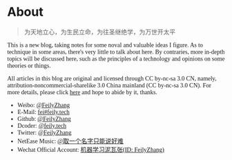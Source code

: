 # About

<blockquote>
<p style="font-family:Kaiti">为天地立心，为生民立命，为往圣继绝学，为万世开太平</p>
</blockquote>
  
<p style="font-family:Consolas">This is a new blog, taking notes for some noval and valuable ideas I figure. As to technique in some areas, there's very little to talk about here. By contraries, more in-depth topics will be discussed here, such as the principles of a technology and opinions on some theories or things.</P>

<p style="font-family:Consolas">All articles in this blog are original and licensed through CC by-nc-sa 3.0 CN, namely, attribution-noncommercial-sharelike 3.0 China mainland (CC by-nc-sa 3.0 CN). For more details, please click <a href="https://creativecommons.org/licenses/by-nc-sa/3.0/cn/deed.en">here</a> and hope to abide by it, thanks. </P>

<ul style="font-family:Consolas">
<li>Weibo: <a href="https://weibo.com/FeilyZhang" target="_blank">@FeilyZhang</a></li>
<li>E-Mail: <a href="mailto:fei@feily.tech" target="_blank">fei#feily.tech</a></li>
<li>Github: <a href="https://github.com/FeilyZhang" target="_blank">@FeilyZhang</a></li>
<li>Dcoder: <a href="https://code.dcoder.tech/profile/feily.tech" target="_blank">@feily.tech</a></li>
<li>Twitter: <a href="https://twitter.com/FeilyZhang" target="_blank">@FeilyZhang</a></li>
<li>NetEase Music: <a href="https://music.163.com/#/user/home?id=424858919" target="_blank">@<span style="font-family:kaiti">取一个名字只能说好难</span></a></li>
<li>Wechat Official Account: <a href="https://feily.tech/images/wechat-official-account.png" target="_blank"><span style="font-family:kaiti">机器学习泥瓦张</span>(ID: FeilyZhang)</a></li>
</ul>
